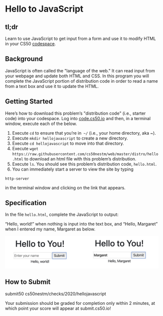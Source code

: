 # Hello to JavaScript

## tl;dr
Learn to use JavaScript to get input from a form and use it to modify HTML in your CS50 [codespace](https://code.cs50.io).
<!-- Build a simple website of your **Write My New York** using HTML and CSS in your [codespace](https://code.cs50.io). -->

## Background
JavaScript is often called the "language of the web." It can read input from your webpage and update both HTML and CSS. In this program you will complete the JavaScript portion of distribution code in order to read a name from a text box and use it to update the HTML.

<!-- ## Getting Ready

<style type="text/css">
.iframe_container {
	position: relative;
	padding-bottom: 56.25%; 
	padding-top: 25px;
	height: 0;
	margin-bottom: 30px;
}

.iframe_container iframe {
	position: absolute;
	top: 0;
	left: 0;
	width: 100%;
	height: 100%;
}
</style>

First watch this video with Brian Yu on using `HTML` in the CS50 IDE:

<div class="iframe_container">
  <iframe src="https://www.youtube.com/embed/78wdlyzrKOA?modestbranding=1&amp;rel=0&amp;showinfo=0" frameborder="0" allow="accelerometer; autoplay; encrypted-media; gyroscope; picture-in-picture" allowfullscreen=""> </iframe>
</div>


 -->

## Getting Started
Here’s how to download this problem’s "distribution code" (i.e., starter code) into your codespace. Log into [code.cs50.io](https://code.cs50.io) and then, in a terminal window, execute each of the below.

1. Execute `cd` to ensure that you’re in` ~/` (i.e., your home directory, aka ~).
2. Execute `mkdir hellojavascript` to create a new directory.
3. Execute `cd hellojavascript` to move into that directory.
4. Execute `wget https://raw.githubusercontent.com/cs50nestm/web/master/distro/hello.html` to download an html file with this problem’s distribution.
9. Execute `ls`. You should see this problem’s distribution code, `hello.html`.
10. You can immediately start a server to view the site by typing

```
http-server
```

in the terminal window and clicking on the link that appears.

## Specification

In the file `hello.html`, complete the JavaScript to output:

“Hello, world!” when nothing is input into the text box, and “Hello, Margaret” when I entered my name, Margaret as below.

![hello](hellojavascript.png)

## How to Submit

submit50 cs50nestm/checks/2020/hellojavascript

Your submission should be graded for completion only within 2 minutes, at which point your score will appear at submit.cs50.io!
